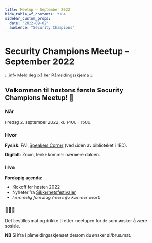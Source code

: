 ```yaml
---
title: Meetup – September 2022
hide_table_of_contents: true
sidebar_custom_props:
  date: "2022-09-02"
  audience: "Security Champions"
---
```


# Security Champions Meetup – September 2022

:::info Meld deg på her
[Påmeldingsskjema](https://forms.office.com/Pages/ResponsePage.aspx?id=NGU2YsMeYkmIaZtVNSedCyKMKHMBvzVPtRUZDMBRSnxUMFZORU5RU001Qkw3RUtFQUEwTjE2VVNZTC4u)
:::

## Velkommen til høstens første Security Champions Meetup! 🥳

### Når

Fredag 2. september 2022, kl. 1400 - 1500.

### Hvor

**Fysisk**: FA1, [Speakers Corner](https://navno.sharepoint.com/sites/enhet-arbeids-og-velferdsdirektoratet/SitePages/Speakers-Corner.aspx) (ved siden av biblioteket i 1BC).

**Digitalt**: Zoom, lenke kommer nærmere datoen.

### Hva

**Foreløpig agenda:**

- Kickoff for høsten 2022
- Nyheter fra [Sikkerhetsfestivalen](https://sikkerhetsfestivalen.no/)
- _Hemmelig foredrag (mer info kommer snart)_

### 🍕🍺🥤

Det bestilles mat og drikke til etter meetupen for de som ønsker å være sosiale.

**NB** Si ifra i påmeldingsskjemaet dersom du ønsker øl/brus/mat.

